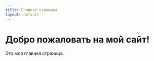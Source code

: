 ```yaml
---
title: Главная страница
layout: default
---
```


# Добро пожаловать на мой сайт!

Это моя главная страница.